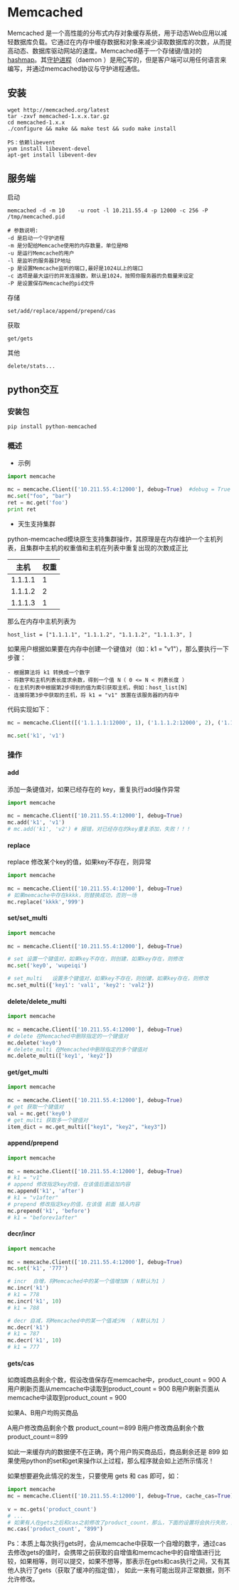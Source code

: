 # Memcached

Memcached 是一个高性能的分布式内存对象缓存系统，用于动态Web应用以减轻数据库负载。它通过在内存中缓存数据和对象来减少读取数据库的次数，从而提高动态、数据库驱动网站的速度。Memcached基于一个存储键/值对的[hashmap](http://baike.baidu.com/view/1487140.htm)。其[守护进程](http://baike.baidu.com/view/53123.htm)（daemon ）是用[C](http://baike.baidu.com/subview/10075/6770152.htm)写的，但是客户端可以用任何语言来编写，并通过memcached协议与守护进程通信。

## 安装

```shell
wget http://memcached.org/latest
tar -zxvf memcached-1.x.x.tar.gz
cd memcached-1.x.x
./configure && make && make test && sudo make install
 
PS：依赖libevent
yum install libevent-devel
apt-get install libevent-dev
```

## 服务端

启动

```shell
memcached -d -m 10    -u root -l 10.211.55.4 -p 12000 -c 256 -P /tmp/memcached.pid
 
# 参数说明:
-d 是启动一个守护进程
-m 是分配给Memcache使用的内存数量，单位是MB
-u 是运行Memcache的用户
-l 是监听的服务器IP地址
-p 是设置Memcache监听的端口,最好是1024以上的端口
-c 选项是最大运行的并发连接数，默认是1024，按照你服务器的负载量来设定
-P 是设置保存Memcache的pid文件
```

存储

```
set/add/replace/append/prepend/cas
```

获取

```
get/gets
```

其他

```
delete/stats...
```

## python交互

### 安装包

```shell
pip install python-memcached
```

### 概述

- 示例

```python
import memcache
 
mc = memcache.Client(['10.211.55.4:12000'], debug=True)  #debug = True 表示运行出现错误时，现实错误信息，上线后移除该参数
mc.set("foo", "bar")
ret = mc.get('foo')
print ret
```

- 天生支持集群

python-memcached模块原生支持集群操作，其原理是在内存维护一个主机列表，且集群中主机的权重值和主机在列表中重复出现的次数成正比

| 主机    | 权重 |
| ------- | ---- |
| 1.1.1.1 | 1    |
| 1.1.1.2 | 2    |
| 1.1.1.3 | 1    |

那么在内存中主机列表为

```
host_list = ["1.1.1.1", "1.1.1.2", "1.1.1.2", "1.1.1.3", ]
```

如果用户根据如果要在内存中创建一个键值对（如：k1 = "v1"），那么要执行一下步骤：

```
- 根据算法将 k1 转换成一个数字
- 将数字和主机列表长度求余数，得到一个值 N（ 0 <= N < 列表长度 ）
- 在主机列表中根据第2步得到的值为索引获取主机，例如：host_list[N]
- 连接将第3步中获取的主机，将 k1 = "v1" 放置在该服务器的内存中
```

代码实现如下：

```python
mc = memcache.Client([('1.1.1.1:12000', 1), ('1.1.1.2:12000', 2), ('1.1.1.3:12000', 1)], debug=True)

mc.set('k1', 'v1')
```

### 操作

#### add

添加一条键值对，如果已经存在的 key，重复执行add操作异常

```python
import memcache
 
mc = memcache.Client(['10.211.55.4:12000'], debug=True)
mc.add('k1', 'v1')
# mc.add('k1', 'v2') # 报错，对已经存在的key重复添加，失败！！！
```

####  replace

replace 修改某个key的值，如果key不存在，则异常

```python
import memcache
 
mc = memcache.Client(['10.211.55.4:12000'], debug=True)
# 如果memcache中存在kkkk，则替换成功，否则一场
mc.replace('kkkk','999')
```

#### set/set_multi

```python
import memcache
 
mc = memcache.Client(['10.211.55.4:12000'], debug=True)

# set 设置一个键值对，如果key不存在，则创建，如果key存在，则修改
mc.set('key0', 'wupeiqi')

# set_multi   设置多个键值对，如果key不存在，则创建，如果key存在，则修改
mc.set_multi({'key1': 'val1', 'key2': 'val2'})
```

#### delete/delete_multi

```python
import memcache
 
mc = memcache.Client(['10.211.55.4:12000'], debug=True)
# delete 在Memcached中删除指定的一个键值对
mc.delete('key0')
# delete_multi 在Memcached中删除指定的多个键值对
mc.delete_multi(['key1', 'key2'])
```

#### get/get_multi

```python
import memcache
 
mc = memcache.Client(['10.211.55.4:12000'], debug=True)
# get 获取一个键值对
val = mc.get('key0')
# get_multi 获取多一个键值对
item_dict = mc.get_multi(["key1", "key2", "key3"])
```

#### append/prepend

```python
import memcache
 
mc = memcache.Client(['10.211.55.4:12000'], debug=True)
# k1 = "v1"
# append 修改指定key的值，在该值后面追加内容 
mc.append('k1', 'after')
# k1 = "v1after"
# prepend 修改指定key的值，在该值 前面 插入内容 
mc.prepend('k1', 'before')
# k1 = "beforev1after"
```

#### decr/incr

```python
import memcache
 
mc = memcache.Client(['10.211.55.4:12000'], debug=True)
mc.set('k1', '777')

# incr  自增，将Memcached中的某一个值增加N（ N默认为1 ）
mc.incr('k1')
# k1 = 778
mc.incr('k1', 10)
# k1 = 788

# decr 自减，将Memcached中的某一个值减少N （ N默认为1 ） 
mc.decr('k1')
# k1 = 787 
mc.decr('k1', 10)
# k1 = 777
```

#### gets/cas

如商城商品剩余个数，假设改值保存在memcache中，product_count = 900
A用户刷新页面从memcache中读取到product_count = 900
B用户刷新页面从memcache中读取到product_count = 900

如果A、B用户均购买商品

A用户修改商品剩余个数 product_count＝899
B用户修改商品剩余个数 product_count＝899

如此一来缓存内的数据便不在正确，两个用户购买商品后，商品剩余还是 899
如果使用python的set和get来操作以上过程，那么程序就会如上述所示情况！

如果想要避免此情况的发生，只要使用 gets 和 cas 即可，如：

```python
import memcache
mc = memcache.Client(['10.211.55.4:12000'], debug=True, cache_cas=True)
 
v = mc.gets('product_count')
# ...
# 如果有人在gets之后和cas之前修改了product_count，那么，下面的设置将会执行失败，剖出异常，从而避免非正常数据的产生
mc.cas('product_count', "899")
```

Ps：本质上每次执行gets时，会从memcache中获取一个自增的数字，通过cas去修改gets的值时，会携带之前获取的自增值和memcache中的自增值进行比较，如果相等，则可以提交，如果不想等，那表示在gets和cas执行之间，又有其他人执行了gets（获取了缓冲的指定值）， 如此一来有可能出现非正常数据，则不允许修改。